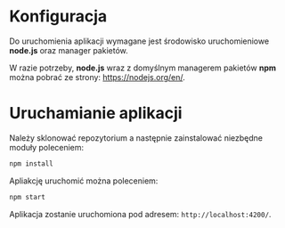 # Konfiguracja
Do uruchomienia aplikacji wymagane jest środowisko uruchomieniowe <b>node.js</b> oraz manager pakietów.

W razie potrzeby, <b>node.js</b> wraz z domyślnym managerem pakietów <b>npm</b> można pobrać ze strony:
https://nodejs.org/en/.

# Uruchamianie aplikacji
Należy sklonować repozytorium a następnie zainstalować niezbędne moduły poleceniem:
```bash
npm install
```
Apliakcję uruchomić można poleceniem:
```bash
npm start
```
Aplikacja zostanie uruchomiona pod adresem: `http://localhost:4200/`.
